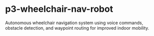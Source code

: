 # p3-wheelchair-nav-robot
Autonomous wheelchair navigation system using voice commands, obstacle detection, and waypoint routing for improved indoor mobility.

